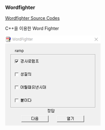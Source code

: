 ### Wordfighter

[Wordfighter Source Codes](https://prokoptasis.github.io/docs/documents/projects/wordfighter/)

C++을 이용한 Word Fighter

![wordfighter](201216_03_prj_wordfighter.png)

